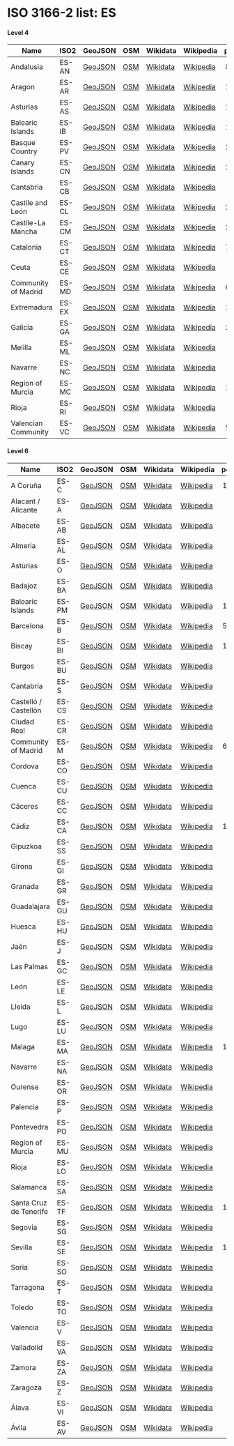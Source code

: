 # ISO 3166-2 list: ES


#### Level 4
Name | ISO2 | GeoJSON | OSM | Wikidata | Wikipedia | population 
--- | --- | --- | --- | --- | --- | --: 
Andalusia | ES-AN | [GeoJSON](../../geojson/q8/iso2/ES/ES-AN.geojson) | [OSM](https://www.openstreetmap.org/relation/349044) | [Wikidata](https://www.wikidata.org/wiki/Q5783) | [Wikipedia](http://en.wikipedia.org/wiki/es%3AAndaluc%C3%ADa) | 8,409,738
Aragon | ES-AR | [GeoJSON](../../geojson/q8/iso2/ES/ES-AR.geojson) | [OSM](https://www.openstreetmap.org/relation/349045) | [Wikidata](https://www.wikidata.org/wiki/Q4040) | [Wikipedia](http://en.wikipedia.org/wiki/es%3AArag%C3%B3n) | 1,324,397
Asturias | ES-AS | [GeoJSON](../../geojson/q8/iso2/ES/ES-AS.geojson) | [OSM](https://www.openstreetmap.org/relation/349033) | [Wikidata](https://www.wikidata.org/wiki/Q3934) | [Wikipedia](http://en.wikipedia.org/wiki/es%3AAsturias) | 1,028,244
Balearic Islands | ES-IB | [GeoJSON](../../geojson/q8/iso2/ES/ES-IB.geojson) | [OSM](https://www.openstreetmap.org/relation/348981) | [Wikidata](https://www.wikidata.org/wiki/Q5765) | [Wikipedia](http://en.wikipedia.org/wiki/ca%3AIlles%20Balears) | 1,150,839
Basque Country | ES-PV | [GeoJSON](../../geojson/q8/iso2/ES/ES-PV.geojson) | [OSM](https://www.openstreetmap.org/relation/349042) | [Wikidata](https://www.wikidata.org/wiki/Q3995) | [Wikipedia](http://en.wikipedia.org/wiki/es%3APa%C3%ADs%20Vasco) | 2,167,707
Canary Islands | ES-CN | [GeoJSON](../../geojson/q8/iso2/ES/ES-CN.geojson) | [OSM](https://www.openstreetmap.org/relation/349048) | [Wikidata](https://www.wikidata.org/wiki/Q5813) | [Wikipedia](http://en.wikipedia.org/wiki/es%3ACanarias) | 2,127,685
Cantabria | ES-CB | [GeoJSON](../../geojson/q8/iso2/ES/ES-CB.geojson) | [OSM](https://www.openstreetmap.org/relation/349013) | [Wikidata](https://www.wikidata.org/wiki/Q3946) | [Wikipedia](http://en.wikipedia.org/wiki/es%3ACantabria) | 580,229
Castile and León | ES-CL | [GeoJSON](../../geojson/q8/iso2/ES/ES-CL.geojson) | [OSM](https://www.openstreetmap.org/relation/349041) | [Wikidata](https://www.wikidata.org/wiki/Q5739) | [Wikipedia](http://en.wikipedia.org/wiki/es%3ACastilla%20y%20Le%C3%B3n) | 2,418,694
Castile-La Mancha | ES-CM | [GeoJSON](../../geojson/q8/iso2/ES/ES-CM.geojson) | [OSM](https://www.openstreetmap.org/relation/349052) | [Wikidata](https://www.wikidata.org/wiki/Q5748) | [Wikipedia](http://en.wikipedia.org/wiki/es%3ACastilla-La%20Mancha) | 2,106,331
Catalonia | ES-CT | [GeoJSON](../../geojson/q8/iso2/ES/ES-CT.geojson) | [OSM](https://www.openstreetmap.org/relation/349053) | [Wikidata](https://www.wikidata.org/wiki/Q5705) | [Wikipedia](http://en.wikipedia.org/wiki/ca%3ACatalunya) | 7,619,494
Ceuta | ES-CE | [GeoJSON](../../geojson/q8/iso2/ES/ES-CE.geojson) | [OSM](https://www.openstreetmap.org/relation/1154756) | [Wikidata](https://www.wikidata.org/wiki/Q5823) | [Wikipedia](http://en.wikipedia.org/wiki/es%3ACeuta) | 84,777
Community of Madrid | ES-MD | [GeoJSON](../../geojson/q8/iso2/ES/ES-MD.geojson) | [OSM](https://www.openstreetmap.org/relation/349055) | [Wikidata](https://www.wikidata.org/wiki/Q5756) | [Wikipedia](http://en.wikipedia.org/wiki/es%3AComunidad%20de%20Madrid) | 6,661,949
Extremadura | ES-EX | [GeoJSON](../../geojson/q8/iso2/ES/ES-EX.geojson) | [OSM](https://www.openstreetmap.org/relation/349050) | [Wikidata](https://www.wikidata.org/wiki/Q5777) | [Wikipedia](http://en.wikipedia.org/wiki/es%3AExtremadura) | 1,067,710
Galicia | ES-GA | [GeoJSON](../../geojson/q8/iso2/ES/ES-GA.geojson) | [OSM](https://www.openstreetmap.org/relation/349036) | [Wikidata](https://www.wikidata.org/wiki/Q3908) | [Wikipedia](http://en.wikipedia.org/wiki/gl%3AGalicia) | 2,703,290
Melilla | ES-ML | [GeoJSON](../../geojson/q8/iso2/ES/ES-ML.geojson) | [OSM](https://www.openstreetmap.org/relation/1154757) | [Wikidata](https://www.wikidata.org/wiki/Q5831) | [Wikipedia](http://en.wikipedia.org/wiki/es%3AMelilla) | 86,487
Navarre | ES-NC | [GeoJSON](../../geojson/q8/iso2/ES/ES-NC.geojson) | [OSM](https://www.openstreetmap.org/relation/349027) | [Wikidata](https://www.wikidata.org/wiki/Q4018) | [Wikipedia](http://en.wikipedia.org/wiki/eu%3ANafarroa%20Garaia) | 647,554
Region of Murcia | ES-MC | [GeoJSON](../../geojson/q8/iso2/ES/ES-MC.geojson) | [OSM](https://www.openstreetmap.org/relation/349047) | [Wikidata](https://www.wikidata.org/wiki/Q5772) | [Wikipedia](http://en.wikipedia.org/wiki/es%3ARegi%C3%B3n%20de%20Murcia) | 1,478,509
Rioja | ES-RI | [GeoJSON](../../geojson/q8/iso2/ES/ES-RI.geojson) | [OSM](https://www.openstreetmap.org/relation/348991) | [Wikidata](https://www.wikidata.org/wiki/Q5727) | [Wikipedia](http://en.wikipedia.org/wiki/es%3ALa%20Rioja%20%28Espa%C3%B1a%29) | 315,675
Valencian Community | ES-VC | [GeoJSON](../../geojson/q8/iso2/ES/ES-VC.geojson) | [OSM](https://www.openstreetmap.org/relation/349043) | [Wikidata](https://www.wikidata.org/wiki/Q5720) | [Wikipedia](http://en.wikipedia.org/wiki/es%3AComunidad%20Valenciana) | 5,003,769


#### Level 6
Name | ISO2 | GeoJSON | OSM | Wikidata | Wikipedia | population 
--- | --- | --- | --- | --- | --- | --: 
A Coruña | ES-C | [GeoJSON](../../geojson/q8/iso2/ES/ES-C.geojson) | [OSM](https://www.openstreetmap.org/relation/349021) | [Wikidata](https://www.wikidata.org/wiki/Q82119) | [Wikipedia](http://en.wikipedia.org/wiki/gl%3AProvincia%20da%20Coru%C3%B1a) | 1,121,484
Alacant / Alicante | ES-A | [GeoJSON](../../geojson/q8/iso2/ES/ES-A.geojson) | [OSM](https://www.openstreetmap.org/relation/349012) | [Wikidata](https://www.wikidata.org/wiki/Q54936) | [Wikipedia](http://en.wikipedia.org/wiki/es%3AProvincia%20de%20Alicante) | 
Albacete | ES-AB | [GeoJSON](../../geojson/q8/iso2/ES/ES-AB.geojson) | [OSM](https://www.openstreetmap.org/relation/348989) | [Wikidata](https://www.wikidata.org/wiki/Q54889) | [Wikipedia](http://en.wikipedia.org/wiki/es%3AProvincia%20de%20Albacete) | 390,032
Almeria | ES-AL | [GeoJSON](../../geojson/q8/iso2/ES/ES-AL.geojson) | [OSM](https://www.openstreetmap.org/relation/348997) | [Wikidata](https://www.wikidata.org/wiki/Q81802) | [Wikipedia](http://en.wikipedia.org/wiki/es%3AProvincia%20de%20Almer%C3%ADa) | 699,329
Asturias | ES-O | [GeoJSON](../../geojson/q8/iso2/ES/ES-O.geojson) | [OSM](https://www.openstreetmap.org/relation/6428094) | [Wikidata](https://www.wikidata.org/wiki/Q24004403) | [Wikipedia](http://en.wikipedia.org/wiki/es%3AAsturias) | 
Badajoz | ES-BA | [GeoJSON](../../geojson/q8/iso2/ES/ES-BA.geojson) | [OSM](https://www.openstreetmap.org/relation/348994) | [Wikidata](https://www.wikidata.org/wiki/Q81803) | [Wikipedia](http://en.wikipedia.org/wiki/es%3AProvincia%20de%20Badajoz) | 676,376
Balearic Islands | ES-PM | [GeoJSON](../../geojson/q8/iso2/ES/ES-PM.geojson) | [OSM](https://www.openstreetmap.org/relation/6426656) | [Wikidata](https://www.wikidata.org/wiki/Q5765) | [Wikipedia](http://en.wikipedia.org/wiki/ca%3AIlles%20Balears) | 1,150,839
Barcelona | ES-B | [GeoJSON](../../geojson/q8/iso2/ES/ES-B.geojson) | [OSM](https://www.openstreetmap.org/relation/349035) | [Wikidata](https://www.wikidata.org/wiki/Q81949) | [Wikipedia](http://en.wikipedia.org/wiki/ca%3AProv%C3%ADncia%20de%20Barcelona) | 5,664,579
Biscay | ES-BI | [GeoJSON](../../geojson/q8/iso2/ES/ES-BI.geojson) | [OSM](https://www.openstreetmap.org/relation/349034) | [Wikidata](https://www.wikidata.org/wiki/Q93366) | [Wikipedia](http://en.wikipedia.org/wiki/eu%3ABizkaia) | 1,149,628
Burgos | ES-BU | [GeoJSON](../../geojson/q8/iso2/ES/ES-BU.geojson) | [OSM](https://www.openstreetmap.org/relation/349004) | [Wikidata](https://www.wikidata.org/wiki/Q55271) | [Wikipedia](http://en.wikipedia.org/wiki/es%3AProvincia%20de%20Burgos) | 356,119
Cantabria | ES-S | [GeoJSON](../../geojson/q8/iso2/ES/ES-S.geojson) | [OSM](https://www.openstreetmap.org/relation/6426101) | [Wikidata](https://www.wikidata.org/wiki/Q3946) | [Wikipedia](http://en.wikipedia.org/wiki/es%3ACantabria) | 580,229
Castelló / Castellón | ES-CS | [GeoJSON](../../geojson/q8/iso2/ES/ES-CS.geojson) | [OSM](https://www.openstreetmap.org/relation/349020) | [Wikidata](https://www.wikidata.org/wiki/Q54942) | [Wikipedia](http://en.wikipedia.org/wiki/ca%3AProv%C3%ADncia%20de%20Castell%C3%B3) | 
Ciudad Real | ES-CR | [GeoJSON](../../geojson/q8/iso2/ES/ES-CR.geojson) | [OSM](https://www.openstreetmap.org/relation/349019) | [Wikidata](https://www.wikidata.org/wiki/Q54932) | [Wikipedia](http://en.wikipedia.org/wiki/es%3AProvincia%20de%20Ciudad%20Real) | 499,100
Community of Madrid | ES-M | [GeoJSON](../../geojson/q8/iso2/ES/ES-M.geojson) | [OSM](https://www.openstreetmap.org/relation/6426653) | [Wikidata](https://www.wikidata.org/wiki/Q5756) | [Wikipedia](http://en.wikipedia.org/wiki/es%3AComunidad%20de%20Madrid) | 6,661,949
Cordova | ES-CO | [GeoJSON](../../geojson/q8/iso2/ES/ES-CO.geojson) | [OSM](https://www.openstreetmap.org/relation/349016) | [Wikidata](https://www.wikidata.org/wiki/Q81972) | [Wikipedia](http://en.wikipedia.org/wiki/es%3AProvincia%20de%20C%C3%B3rdoba%20%28Espa%C3%B1a%29) | 784,736
Cuenca | ES-CU | [GeoJSON](../../geojson/q8/iso2/ES/ES-CU.geojson) | [OSM](https://www.openstreetmap.org/relation/349024) | [Wikidata](https://www.wikidata.org/wiki/Q54888) | [Wikipedia](http://en.wikipedia.org/wiki/es%3AProvincia%20de%20Cuenca) | 198,718
Cáceres | ES-CC | [GeoJSON](../../geojson/q8/iso2/ES/ES-CC.geojson) | [OSM](https://www.openstreetmap.org/relation/1863380) | [Wikidata](https://www.wikidata.org/wiki/Q81977) | [Wikipedia](http://en.wikipedia.org/wiki/es%3AProvincia%20de%20C%C3%A1ceres) | 
Cádiz | ES-CA | [GeoJSON](../../geojson/q8/iso2/ES/ES-CA.geojson) | [OSM](https://www.openstreetmap.org/relation/349017) | [Wikidata](https://www.wikidata.org/wiki/Q81978) | [Wikipedia](http://en.wikipedia.org/wiki/es%3AProvincia%20de%20C%C3%A1diz) | 1,180,817
Gipuzkoa | ES-SS | [GeoJSON](../../geojson/q8/iso2/ES/ES-SS.geojson) | [OSM](https://www.openstreetmap.org/relation/349015) | [Wikidata](https://www.wikidata.org/wiki/Q95010) | [Wikipedia](http://en.wikipedia.org/wiki/eu%3AGipuzkoa) | 719,282
Girona | ES-GI | [GeoJSON](../../geojson/q8/iso2/ES/ES-GI.geojson) | [OSM](https://www.openstreetmap.org/relation/349023) | [Wikidata](https://www.wikidata.org/wiki/Q7194) | [Wikipedia](http://en.wikipedia.org/wiki/ca%3AProv%C3%ADncia%20de%20Girona) | 755,716
Granada | ES-GR | [GeoJSON](../../geojson/q8/iso2/ES/ES-GR.geojson) | [OSM](https://www.openstreetmap.org/relation/349026) | [Wikidata](https://www.wikidata.org/wiki/Q82142) | [Wikipedia](http://en.wikipedia.org/wiki/es%3AProvincia%20de%20Granada) | 914,678
Guadalajara | ES-GU | [GeoJSON](../../geojson/q8/iso2/ES/ES-GU.geojson) | [OSM](https://www.openstreetmap.org/relation/349025) | [Wikidata](https://www.wikidata.org/wiki/Q54925) | [Wikipedia](http://en.wikipedia.org/wiki/es%3AProvincia%20de%20Guadalajara) | 254,308
Huesca | ES-HU | [GeoJSON](../../geojson/q8/iso2/ES/ES-HU.geojson) | [OSM](https://www.openstreetmap.org/relation/349022) | [Wikidata](https://www.wikidata.org/wiki/Q55182) | [Wikipedia](http://en.wikipedia.org/wiki/es%3AProvincia%20de%20Huesca) | 219,301
Jaén | ES-J | [GeoJSON](../../geojson/q8/iso2/ES/ES-J.geojson) | [OSM](https://www.openstreetmap.org/relation/348998) | [Wikidata](https://www.wikidata.org/wiki/Q95025) | [Wikipedia](http://en.wikipedia.org/wiki/es%3AProvincia%20de%20Ja%C3%A9n%20%28Espa%C3%B1a%29) | 654,170
Las Palmas | ES-GC | [GeoJSON](../../geojson/q8/iso2/ES/ES-GC.geojson) | [OSM](https://www.openstreetmap.org/relation/349031) | [Wikidata](https://www.wikidata.org/wiki/Q95080) | [Wikipedia](http://en.wikipedia.org/wiki/es%3AProvincia%20de%20Las%20Palmas) | 
León | ES-LE | [GeoJSON](../../geojson/q8/iso2/ES/ES-LE.geojson) | [OSM](https://www.openstreetmap.org/relation/349010) | [Wikidata](https://www.wikidata.org/wiki/Q71140) | [Wikipedia](http://en.wikipedia.org/wiki/es%3AProvincia%20de%20Le%C3%B3n) | 466,030
Lleida | ES-L | [GeoJSON](../../geojson/q8/iso2/ES/ES-L.geojson) | [OSM](https://www.openstreetmap.org/relation/348990) | [Wikidata](https://www.wikidata.org/wiki/Q13904) | [Wikipedia](http://en.wikipedia.org/wiki/ca%3AProv%C3%ADncia%20de%20Lleida) | 428,418
Lugo | ES-LU | [GeoJSON](../../geojson/q8/iso2/ES/ES-LU.geojson) | [OSM](https://www.openstreetmap.org/relation/348992) | [Wikidata](https://www.wikidata.org/wiki/Q95027) | [Wikipedia](http://en.wikipedia.org/wiki/gl%3ALugo) | 331,507
Malaga | ES-MA | [GeoJSON](../../geojson/q8/iso2/ES/ES-MA.geojson) | [OSM](https://www.openstreetmap.org/relation/5275848) | [Wikidata](https://www.wikidata.org/wiki/Q95028) | [Wikipedia](http://en.wikipedia.org/wiki/es%3AProvincia%20de%20M%C3%A1laga) | 1,630,615
Navarre | ES-NA | [GeoJSON](../../geojson/q8/iso2/ES/ES-NA.geojson) | [OSM](https://www.openstreetmap.org/relation/6429242) | [Wikidata](https://www.wikidata.org/wiki/Q4018) | [Wikipedia](http://en.wikipedia.org/wiki/eu%3ANafarroa%20Garaia) | 647,554
Ourense | ES-OR | [GeoJSON](../../geojson/q8/iso2/ES/ES-OR.geojson) | [OSM](https://www.openstreetmap.org/relation/348988) | [Wikidata](https://www.wikidata.org/wiki/Q95038) | [Wikipedia](http://en.wikipedia.org/wiki/gl%3AProvincia%20de%20Ourense) | 309,372
Palencia | ES-P | [GeoJSON](../../geojson/q8/iso2/ES/ES-P.geojson) | [OSM](https://www.openstreetmap.org/relation/349032) | [Wikidata](https://www.wikidata.org/wiki/Q55269) | [Wikipedia](http://en.wikipedia.org/wiki/es%3AProvincia%20de%20Palencia) | 161,821
Pontevedra | ES-PO | [GeoJSON](../../geojson/q8/iso2/ES/ES-PO.geojson) | [OSM](https://www.openstreetmap.org/relation/348986) | [Wikidata](https://www.wikidata.org/wiki/Q95086) | [Wikipedia](http://en.wikipedia.org/wiki/es%3AProvincia%20de%20Pontevedra) | 940,927
Region of Murcia | ES-MU | [GeoJSON](../../geojson/q8/iso2/ES/ES-MU.geojson) | [OSM](https://www.openstreetmap.org/relation/6427907) | [Wikidata](https://www.wikidata.org/wiki/Q24271891) | [Wikipedia](http://en.wikipedia.org/wiki/es%3ARegi%C3%B3n%20de%20Murcia) | 
Rioja | ES-LO | [GeoJSON](../../geojson/q8/iso2/ES/ES-LO.geojson) | [OSM](https://www.openstreetmap.org/relation/6426654) | [Wikidata](https://www.wikidata.org/wiki/Q5727) | [Wikipedia](http://en.wikipedia.org/wiki/es%3ALa%20Rioja%20%28Espa%C3%B1a%29) | 315,675
Salamanca | ES-SA | [GeoJSON](../../geojson/q8/iso2/ES/ES-SA.geojson) | [OSM](https://www.openstreetmap.org/relation/349029) | [Wikidata](https://www.wikidata.org/wiki/Q71080) | [Wikipedia](http://en.wikipedia.org/wiki/es%3AProvincia%20de%20Salamanca) | 333,603
Santa Cruz de Tenerife | ES-TF | [GeoJSON](../../geojson/q8/iso2/ES/ES-TF.geojson) | [OSM](https://www.openstreetmap.org/relation/349014) | [Wikidata](https://www.wikidata.org/wiki/Q99976) | [Wikipedia](http://en.wikipedia.org/wiki/es%3AProvincia%20de%20Santa%20Cruz%20de%20Tenerife) | 1,018,510
Segovia | ES-SG | [GeoJSON](../../geojson/q8/iso2/ES/ES-SG.geojson) | [OSM](https://www.openstreetmap.org/relation/349007) | [Wikidata](https://www.wikidata.org/wiki/Q55283) | [Wikipedia](http://en.wikipedia.org/wiki/es%3AProvincia%20de%20Segovia) | 154,041
Sevilla | ES-SE | [GeoJSON](../../geojson/q8/iso2/ES/ES-SE.geojson) | [OSM](https://www.openstreetmap.org/relation/349008) | [Wikidata](https://www.wikidata.org/wiki/Q95088) | [Wikipedia](http://en.wikipedia.org/wiki/es%3AProvincia%20de%20Sevilla) | 1,939,887
Soria | ES-SO | [GeoJSON](../../geojson/q8/iso2/ES/ES-SO.geojson) | [OSM](https://www.openstreetmap.org/relation/349005) | [Wikidata](https://www.wikidata.org/wiki/Q55276) | [Wikipedia](http://en.wikipedia.org/wiki/es%3AProvincia%20de%20Soria) | 
Tarragona | ES-T | [GeoJSON](../../geojson/q8/iso2/ES/ES-T.geojson) | [OSM](https://www.openstreetmap.org/relation/348985) | [Wikidata](https://www.wikidata.org/wiki/Q98392) | [Wikipedia](http://en.wikipedia.org/wiki/ca%3AProv%C3%ADncia%20de%20Tarragona) | 792,256
Toledo | ES-TO | [GeoJSON](../../geojson/q8/iso2/ES/ES-TO.geojson) | [OSM](https://www.openstreetmap.org/relation/348982) | [Wikidata](https://www.wikidata.org/wiki/Q54929) | [Wikipedia](http://en.wikipedia.org/wiki/es%3AProvincia%20de%20Toledo) | 687,391
Valencia | ES-V | [GeoJSON](../../geojson/q8/iso2/ES/ES-V.geojson) | [OSM](https://www.openstreetmap.org/relation/349000) | [Wikidata](https://www.wikidata.org/wiki/Q54939) | [Wikipedia](http://en.wikipedia.org/wiki/es%3AProvincia%20de%20Valencia) | 
Valladolid | ES-VA | [GeoJSON](../../geojson/q8/iso2/ES/ES-VA.geojson) | [OSM](https://www.openstreetmap.org/relation/349001) | [Wikidata](https://www.wikidata.org/wiki/Q71097) | [Wikipedia](http://en.wikipedia.org/wiki/es%3AProvincia%20de%20Valladolid) | 520,801
Zamora | ES-ZA | [GeoJSON](../../geojson/q8/iso2/ES/ES-ZA.geojson) | [OSM](https://www.openstreetmap.org/relation/348987) | [Wikidata](https://www.wikidata.org/wiki/Q71113) | [Wikipedia](http://en.wikipedia.org/wiki/es%3AProvincia%20de%20Zamora) | 174,544
Zaragoza | ES-Z | [GeoJSON](../../geojson/q8/iso2/ES/ES-Z.geojson) | [OSM](https://www.openstreetmap.org/relation/349030) | [Wikidata](https://www.wikidata.org/wiki/Q55180) | [Wikipedia](http://en.wikipedia.org/wiki/an%3AProvincia%20de%20Zaragoza) | 968,149
Álava | ES-VI | [GeoJSON](../../geojson/q8/iso2/ES/ES-VI.geojson) | [OSM](https://www.openstreetmap.org/relation/349011) | [Wikidata](https://www.wikidata.org/wiki/Q81801) | [Wikipedia](http://en.wikipedia.org/wiki/eu%3AAraba) | 328,868
Ávila | ES-AV | [GeoJSON](../../geojson/q8/iso2/ES/ES-AV.geojson) | [OSM](https://www.openstreetmap.org/relation/349009) | [Wikidata](https://www.wikidata.org/wiki/Q55288) | [Wikipedia](http://en.wikipedia.org/wiki/es%3AProvincia%20de%20%C3%81vila) | 158,265
